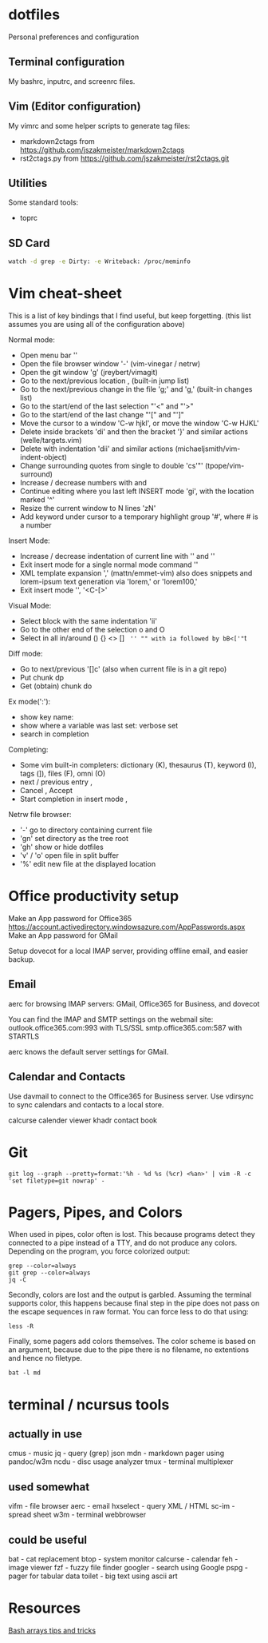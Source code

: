 # dotfiles
Personal preferences and configuration

## Terminal configuration

My bashrc, inputrc, and screenrc files.

## Vim (Editor configuration)

My vimrc and some helper scripts to generate tag files:
  * markdown2ctags from https://github.com/jszakmeister/markdown2ctags
  * rst2ctags.py from https://github.com/jszakmeister/rst2ctags.git

## Utilities

Some standard tools:
  * toprc

## SD Card
```bash
watch -d grep -e Dirty: -e Writeback: /proc/meminfo
```

# Vim cheat-sheet

This is a list of key bindings that I find useful, but keep forgetting. (this list assumes you are using all of the configuration above)

Normal mode:
* Open menu bar '<Leader><Leader>'
* Open the file browser window '-' (vim-vinegar / netrw)
* Open the git window '<Leader>g' (jreybert/vimagit)
* Go to the next/previous location <C-o>, <C-i> (built-in jump list)
* Go to the next/previous change in the file 'g;' and 'g,' (built-in changes list)
* Go to the start/end of the last selection "'<" and "'>"
* Go to the start/end of the last change "'[" and "']"
* Move the cursor to a window 'C-w hjkl', or move the window 'C-w HJKL'
* Delete inside brackets 'di' and then the bracket '}' and similar actions (welle/targets.vim)
* Delete with indentation 'dii' and similar actions (michaeljsmith/vim-indent-object)
* Change surrounding quotes from single to double 'cs'"' (tpope/vim-surround)
* Increase / decrease numbers with <C-a> and <C-x>
* Continue editing where you last left INSERT mode 'gi', with the location marked '^'
* Resize the current window to N lines 'zN<Cr>'
* Add keyword under cursor to a temporary highlight group '<Leader>#', where # is a number


Insert Mode:
* Increase / decrease indentation of current line with '<C-t>' and '<C-d>'
* Exit insert mode for a single normal mode command '<C-o>'
* XML template expansion '<C-y>,' (mattn/emmet-vim) also does snippets and
  lorem-ipsum text generation via 'lorem<C-y>,' or 'lorem100<C-y>,'
* Exit insert mode '<Esc>', '<C-[>'


Visual Mode:
* Select block with the same indentation 'ii'
* Go to the other end of the selection o and O
* Select in all in/around () {} <> [] <tag></tag> ` '' "" with ia followed by bB<['"`t


Diff mode:
* Go to next/previous '[]c' (also when current file is in a git repo)
* Put chunk dp
* Get (obtain) chunk do 


Ex mode(':'):
* show key name: <C-k> <key>
* show where a variable was last set: verbose set <variable>
* search in completion <C-d>


Completing:
* Some vim built-in completers: dictionary (K), thesaurus (T), keyword (I), tags (]), files (F), omni (O)
* next / previous entry <C-n>, <C-p>
* Cancel <C-e>, Accept <C-y>
* Start completion in insert mode <C-n>, <C-p>


Netrw file browser:
* '-' go to directory containing current file
* 'gn' set directory as the tree root
* 'gh' show or hide dotfiles
* 'v' / 'o' open file in split buffer
* '%' edit new file at the displayed location


# Office productivity setup

Make an App password for Office365 https://account.activedirectory.windowsazure.com/AppPasswords.aspx
Make an App password for GMail

Setup dovecot for a local IMAP server, providing offline email, and easier backup.

## Email

aerc for browsing IMAP servers: GMail, Office365 for Business, and dovecot

You can find the IMAP and SMTP settings on the webmail site:
outlook.office365.com:993 with TLS/SSL
smtp.office365.com:587 with STARTLS

aerc knows the default server settings for GMail.


## Calendar and Contacts

Use davmail to connect to the Office365 for Business server.
Use vdirsync to sync calendars and contacts to a local store.

calcurse calender viewer
khadr contact book


# Git


```
git log --graph --pretty=format:'%h - %d %s (%cr) <%an>' | vim -R -c 'set filetype=git nowrap' -
```


# Pagers, Pipes, and Colors

When used in pipes, color often is lost.
This because programs detect they connected to a pipe instead of a TTY, and do
not produce any colors.  Depending on the program, you force colorized output:
```
grep --color=always
git grep --color=always
jq -C
```

Secondly, colors are lost and the output is garbled.  Assuming the terminal
supports color, this happens because final step in the pipe does not pass on the
escape sequences in raw format.
You can force less to do that using:
```
less -R
```

Finally, some pagers add colors themselves.  The color scheme is based on an
argument, because due to the pipe there is no filename, no extentions and hence
no filetype.
```
bat -l md
```


# terminal / ncursus tools

## actually in use

cmus     - music
jq       - query (grep) json
mdn      - markdown pager using pandoc/w3m 
ncdu     - disc usage analyzer
tmux     - terminal multiplexer

## used somewhat

vifm     - file browser
aerc     - email
hxselect - query XML / HTML
sc-im    - spread sheet
w3m      - terminal webbrowser

## could be useful

bat      - cat replacement
btop     - system monitor
calcurse - calendar
feh      - image viewer
fzf      - fuzzy file finder
googler  - search using Google
pspg     - pager for tabular data
toilet   - big text using ascii art


# Resources

[Bash arrays tips and tricks](https://www.shell-tips.com/bash/arrays/)


